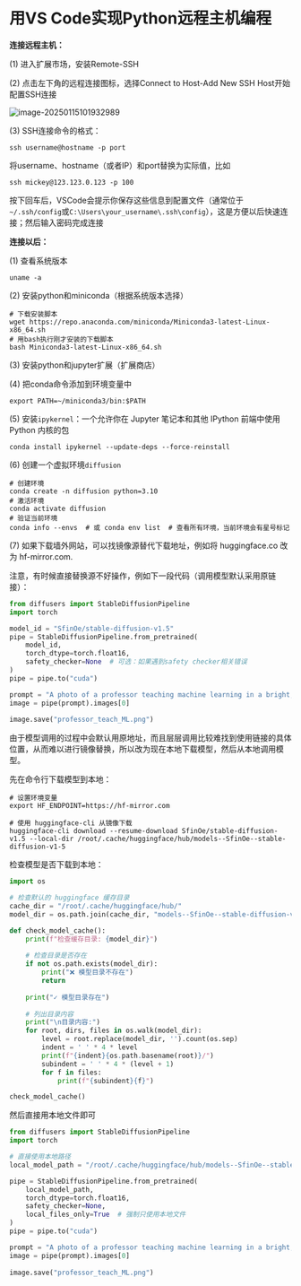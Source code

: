 # 用VS Code实现Python远程主机编程

**连接远程主机：**

(1) 进入扩展市场，安装Remote-SSH

(2) 点击左下角的远程连接图标，选择Connect to Host-Add New SSH Host开始配置SSH连接

![image-20250115101932989](E:\typora-图片\image-20250115101932989.png)

(3) SSH连接命令的格式：

```
ssh username@hostname -p port
```

将username、hostname（或者IP）和port替换为实际值，比如

```
ssh mickey@123.123.0.123 -p 100
```

按下回车后，VSCode会提示你保存这些信息到配置文件（通常位于`~/.ssh/config`或`C:\Users\your_username\.ssh\config`），这是方便以后快速连接；然后输入密码完成连接

**连接以后：**

(1) 查看系统版本

```
uname -a
```

(2) 安装python和miniconda（根据系统版本选择）

```
# 下载安装脚本
wget https://repo.anaconda.com/miniconda/Miniconda3-latest-Linux-x86_64.sh
# 用bash执行刚才安装的下载脚本
bash Miniconda3-latest-Linux-x86_64.sh
```

(3) 安装python和jupyter扩展（扩展商店）

(4) 把conda命令添加到环境变量中

```
export PATH=~/miniconda3/bin:$PATH
```

(5) 安装`ipykernel`：一个允许你在 Jupyter 笔记本和其他 IPython 前端中使用 Python 内核的包

```
conda install ipykernel --update-deps --force-reinstall
```

(6) 创建一个虚拟环境`diffusion`

```
# 创建环境
conda create -n diffusion python=3.10
# 激活环境
conda activate diffusion
# 验证当前环境
conda info --envs  # 或 conda env list  # 查看所有环境，当前环境会有星号标记
```

(7) 如果下载墙外网站，可以找镜像源替代下载地址，例如将 huggingface.co 改为 hf-mirror.com. 

注意，有时候直接替换源不好操作，例如下一段代码（调用模型默认采用原链接）：

```python
from diffusers import StableDiffusionPipeline
import torch

model_id = "SfinOe/stable-diffusion-v1.5"
pipe = StableDiffusionPipeline.from_pretrained(
    model_id, 
    torch_dtype=torch.float16,
    safety_checker=None  # 可选：如果遇到safety checker相关错误
)
pipe = pipe.to("cuda")

prompt = "A photo of a professor teaching machine learning in a bright, modern classroom"
image = pipe(prompt).images[0]  
    
image.save("professor_teach_ML.png")
```

由于模型调用的过程中会默认用原地址，而且层层调用比较难找到使用链接的具体位置，从而难以进行镜像替换，所以改为现在本地下载模型，然后从本地调用模型。

先在命令行下载模型到本地：

```
# 设置环境变量
export HF_ENDPOINT=https://hf-mirror.com

# 使用 huggingface-cli 从镜像下载
huggingface-cli download --resume-download SfinOe/stable-diffusion-v1.5 --local-dir /root/.cache/huggingface/hub/models--SfinOe--stable-diffusion-v1-5
```

检查模型是否下载到本地：

```python
import os

# 检查默认的 huggingface 缓存目录
cache_dir = "/root/.cache/huggingface/hub/"
model_dir = os.path.join(cache_dir, "models--SfinOe--stable-diffusion-v1-5")

def check_model_cache():
    print(f"检查缓存目录: {model_dir}")
    
    # 检查目录是否存在
    if not os.path.exists(model_dir):
        print("❌ 模型目录不存在")
        return
    
    print("✓ 模型目录存在")
    
    # 列出目录内容
    print("\n目录内容:")
    for root, dirs, files in os.walk(model_dir):
        level = root.replace(model_dir, '').count(os.sep)
        indent = ' ' * 4 * level
        print(f"{indent}{os.path.basename(root)}/")
        subindent = ' ' * 4 * (level + 1)
        for f in files:
            print(f"{subindent}{f}")

check_model_cache()
```

然后直接用本地文件即可

```python
from diffusers import StableDiffusionPipeline
import torch

# 直接使用本地路径
local_model_path = "/root/.cache/huggingface/hub/models--SfinOe--stable-diffusion-v1-5"

pipe = StableDiffusionPipeline.from_pretrained(
    local_model_path,
    torch_dtype=torch.float16,
    safety_checker=None,
    local_files_only=True  # 强制只使用本地文件
)
pipe = pipe.to("cuda")

prompt = "A photo of a professor teaching machine learning in a bright, modern classroom"
image = pipe(prompt).images[0]  
    
image.save("professor_teach_ML.png")
```

